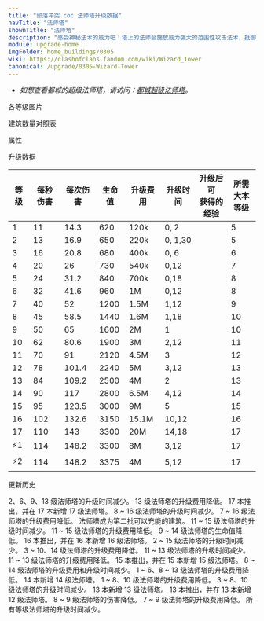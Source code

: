 ```yaml
---
title: "部落冲突 coc 法师塔升级数据"
navTitle: "法师塔"
shownTitle: "法师塔"
description: "感受神秘法术的威力吧！塔上的法师会施放威力强大的范围性攻击法术，抵御侵入领土和领空的敌军。"
module: upgrade-home
imgFolder: home_buildings/0305
wiki: https://clashofclans.fandom.com/wiki/Wizard_Tower
canonical: /upgrade/0305-Wizard-Tower
---
```


- *如想查看都城的超级法师塔，请访问：[都城超级法师塔](/upgrade/2207-Super-Wizard-Tower)。*

<UnitInfo :folder="$frontmatter.imgFolder" imgSrc="Wizard_Tower17.png" :imgAlt="$frontmatter.navTitle" :description="$frontmatter.description" :isSmallImg="true" />

<SmallTitle>各等级图片</SmallTitle>

<Panel>
    <UnitImgGroup title="法师塔" :folder="$frontmatter.imgFolder">
        <UnitImg imgTitle="1 级" imgSrc="Wizard_Tower1.png" />
        <UnitImg imgTitle="2 级" imgSrc="Wizard_Tower2.png" />
        <UnitImg imgTitle="3 级" imgSrc="Wizard_Tower3.png" />
        <UnitImg imgTitle="4 级" imgSrc="Wizard_Tower4.png" />
        <UnitImg imgTitle="5 级" imgSrc="Wizard_Tower5.png" />
        <UnitImg imgTitle="6 级" imgSrc="Wizard_Tower6.png" />
        <UnitImg imgTitle="7 级" imgSrc="Wizard_Tower7.png" />
        <UnitImg imgTitle="8 级" imgSrc="Wizard_Tower8.png" />
        <UnitImg imgTitle="9 级" imgSrc="Wizard_Tower9.png" />
        <UnitImg imgTitle="10 级" imgSrc="Wizard_Tower10.png" />
        <UnitImg imgTitle="11 级" imgSrc="Wizard_Tower11.png" />
        <UnitImg imgTitle="12 级" imgSrc="Wizard_Tower12.png" />
        <UnitImg imgTitle="13 级" imgSrc="Wizard_Tower13.png" />
        <UnitImg imgTitle="14 级" imgSrc="Wizard_Tower14.png" />
        <UnitImg imgTitle="15 级" imgSrc="Wizard_Tower15.png" />
        <UnitImg imgTitle="16 级" imgSrc="Wizard_Tower16.png" />
        <UnitImg imgTitle="17 级" imgSrc="Wizard_Tower17.png" />
    </UnitImgGroup>
</Panel>

<SmallTitle>建筑数量对照表</SmallTitle>

<BuildingNum>
    <BuildingNumRow title="大本等级" num="1 - 4, 5, 6 - 7, 8, 9 - 10, 11 - 17" />
    <BuildingNumRow title="建筑数量" num="    0, 1,     2, 3,      4,       5" />
</BuildingNum>

<SmallTitle>属性</SmallTitle>

<UnitProperties>
    <UnitProperty pKey="占地面积" pValue="3×3" />
    <UnitProperty pKey="判定面积" pValue="2×2" :isJudgeSquare="true" />
    <UnitProperty pKey="伤害类型" pValue="范围伤害" />
    <UnitProperty pKey="伤害半径" pValue="1 格" />
    <UnitProperty pKey="攻击的目标" pValue="地面和空中目标" />
    <UnitProperty pKey="射程" pValue="7 格" />
    <UnitProperty pKey="攻速" pValue="1.3 秒/次" />
</UnitProperties>

<SmallTitle>升级数据</SmallTitle>

<script setup>
const tableExtraInfo = [
    {
        "column": 4,
        "type": "cost",
        "gpClass": "building",
        "icon": "Gold"
    },
    {
        "column": 5,
        "type": "time",
        "gpClass": "building"
    },
    {
        "column": 6,
        "type": "exp",
        "icon": "Exp"
    }
];
</script>

<UnitTable :tableExtraInfo="tableExtraInfo">

| 等级 | 每秒伤害 | 每次伤害 | 生命值 | 升级费用 |  升级时间  |升级后可<br>获得的经验| 所需<br>大本等级 |
| ---- |   ---   |   ---   |   ---  |   ---   |   ---     |        ---          |       ---      |
|   1  |    11   |   14.3  |   620  |   120k  |   0, 2    |                     |        5       |
|   2  |    13   |   16.9  |   650  |   220k  |   0, 1,30 |                     |        5       |
|   3  |    16   |   20.8  |   680  |   400k  |   0, 6    |                     |        6       |
|   4  |    20   |   26    |   730  |   540k  |   0,12    |                     |        7       |
|   5  |    24   |   31.2  |   840  |   700k  |   0,18    |                     |        8       |
|   6  |    32   |   41.6  |   960  |     1M  |   0,12    |                     |        8       |
|   7  |    40   |   52    |  1200  |   1.5M  |   1,12    |                     |        9       |
|   8  |    45   |   58.5  |  1440  |   1.6M  |   1,18    |                     |       10       |
|   9  |    50   |   65    |  1600  |     2M  |   1       |                     |       10       |
|  10  |    62   |   80.6  |  1900  |     3M  |   2,12    |                     |       11       |
|  11  |    70   |   91    |  2120  |   4.5M  |   3       |                     |       12       |
|  12  |    78   |  101.4  |  2240  |     5M  |   3,12    |                     |       13       |
|  13  |    84   |  109.2  |  2500  |     4M  |   2       |                     |       13       |
|  14  |    90   |  117    |  2800  |   6.5M  |   4,12    |                     |       14       |
|  15  |    95   |  123.5  |  3000  |     9M  |   5       |                     |       15       |
|  16  |   102   |  132.6  |  3150  |  15.1M  |  10,12    |                     |       16       |
|  17  |   110   |  143    |  3300  |    20M  |  14,18    |                     |       17       |
| ⚡1  |   114   |  148.2  |  3300  |     8M  |   3,12    |                     |       17       |
| ⚡2  |   114   |  148.2  |  3375  |     4M  |   5,12    |                     |       17       |
</UnitTable>

<SmallTitle>更新历史</SmallTitle>

<Timeline>
    <TimelineItem date="2025/02/10">
        <TimelineRow>2、6、9、13 级法师塔的升级时间减少。</TimelineRow>
        <TimelineRow>13 级法师塔的升级费用降低。</TimelineRow>
    </TimelineItem>
    <TimelineItem date="2024/11/25">
        <TimelineRow>17 本推出，并在 17 本新增 17 级法师塔。</TimelineRow>
        <TimelineRow>8 ~ 16 级法师塔的升级时间减少。</TimelineRow>
        <TimelineRow>7 ~ 16 级法师塔的升级费用降低。</TimelineRow>
        <TimelineRow>法师塔成为第二批可以充能的建筑。</TimelineRow>
    </TimelineItem>
    <TimelineItem date="2024/06/18">
        <TimelineRow>11 ~ 15 级法师塔的升级时间减少。</TimelineRow>
        <TimelineRow>11 ~ 15 级法师塔的升级费用降低。</TimelineRow>
    </TimelineItem>
    <TimelineItem date="2024/06/03">
        <TimelineRow>9 ~ 14 级法师塔的生命值降低。</TimelineRow>
    </TimelineItem>
    <TimelineItem date="2023/12/12">
        <TimelineRow>16 本推出，并在 16 本新增 16 级法师塔。</TimelineRow>
        <TimelineRow>2 ~ 15 级法师塔的升级时间减少。</TimelineRow>
        <TimelineRow>3 ~ 10、14 级法师塔的升级费用降低。</TimelineRow>
    </TimelineItem>
    <TimelineItem date="2023/06/12">
        <TimelineRow>11 ~ 13 级法师塔的升级时间减少。</TimelineRow>
        <TimelineRow>11 ~ 13 级法师塔的升级费用降低。</TimelineRow>
    </TimelineItem>
    <TimelineItem date="2022/10/10">
        <TimelineRow>15 本推出，并在 15 本新增 15 级法师塔。</TimelineRow>
        <TimelineRow>8 ~ 14 级法师塔的升级费用和升级时间减少。</TimelineRow>
    </TimelineItem>
    <TimelineItem date="2021/12/09">
        <TimelineRow>1 ~ 6、8 ~ 13 级法师塔的升级费用降低。</TimelineRow>
    </TimelineItem>
        <TimelineItem date="2021/06/15">
        <TimelineRow>14 本新增 14 级法师塔。</TimelineRow>
    </TimelineItem>
    <TimelineItem date="2021/04/12">
        <TimelineRow>1 ~ 8、10 级法师塔的升级费用降低。</TimelineRow>
        <TimelineRow>3 ~ 8、10 级法师塔的升级时间减少。</TimelineRow>
    </TimelineItem>
    <TimelineItem date="2020/06/22">
        <TimelineRow>13 本新增 13 级法师塔。</TimelineRow>
    </TimelineItem>
    <TimelineItem date="2019/12/09">
        <TimelineRow>13 本推出，并在 13 本新增 12 级法师塔。</TimelineRow>
    </TimelineItem>
    <TimelineItem date="2019/06/18">
        <TimelineRow>8 ~ 9 级法师塔的伤害降低。</TimelineRow>
    </TimelineItem>    
        <TimelineItem date="2019/04/02">
        <TimelineRow>7 ~ 9 级法师塔的升级费用降低。</TimelineRow>
        <TimelineRow>所有等级法师塔的升级时间减少。</TimelineRow>
    </TimelineItem>
    <TimelineItem :historyBottom="true" />
</Timeline>
